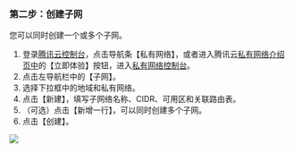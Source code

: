 ### 第二步：创建子网
您可以同时创建一个或多个子网。

1) 登录[腾讯云控制台](https://console.qcloud.com/)，点击导航条【私有网络】，或者进入腾讯云[私有网络介绍页中](https://www.qcloud.com/product/vpc.html)的【立即体验】按钮，进入[私有网络控制台](https://console.qcloud.com/vpc/)。
2)	点击左导航栏中的【子网】。
3)	选择下拉框中的地域和私有网络。
4)	点击【新建】，填写子网络名称、CIDR、可用区和关联路由表。
5)	（可选）点击【新增一行】，可以同时创建多个子网。
6)	点击【创建】。

![](//mccdn.qcloud.com/static/img/66a4e93f7f8dfeeed421fb799fd09137/image.png)